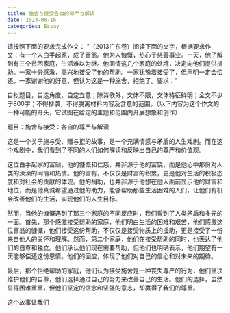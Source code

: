 ```yaml
---
title: 施舍与接受各自的尊严与解读
date: 2023-06-16
categories: Essay
---
```




请按照下面的要求完成作文：
"（2013广东卷）阅读下面的文字，根据要求作文：有一个人白手起家，成了富翁。他为人慷慨，热心于慈善事业。一天，他了解到有三个贫困家庭，生活难以为继。他同情这几个家庭的处境，决定向他们提供捐助。一家十分感激，高兴地接受了他的帮助。一家犹豫着接受了，但声明一定会偿还。一家谢谢他的好意，但认为这是一种施舍，拒绝了。要求："

自拟题目，自选角度，自定立意；除诗歌外，文体不限，文体特征鲜明；全文不少于800字；不得抄袭，不得脱离材料内容及含意的范围。（以下内容为这个作文的一种可能的开头，它试图在给定的主题和范围内开展想象和创作）

题目：施舍与接受：各自的尊严与解读

这是一个关于施与受、赠与拒的故事，是一个充满情感与矛盾的人生戏剧。而在这个戏剧中，我们看到了不同的人们如何解读和反映出自己的尊严和价值观。

这位白手起家的富翁，他的慷慨和仁慈，并非源于他的富饶，而是他心中那份对人类的深深的同情和热情。他的富有，不仅仅是财富的积累，更是他对生活的积极态度和对社会的贡献的体现。他的捐助，也并非源于他想在他人面前显示他的财富和地位，而是他真诚希望通过他的助力，能够帮助那些生活困难的人们，让他们有机会改善他们的生活，实现他们的人生目标。

然而，当他的慷慨遇到了那三个家庭的不同反应时，我们看到了人类矛盾和多元的一面。首先，那个感激接受帮助的家庭，他们明白生活的困难和艰苦，他们感激这位富翁的慷慨，他们接受这份帮助，不仅仅是接受物质上的援助，更是接受了一份来自他人的关怀和理解。然而，第二个家庭，他们在接受帮助的同时，也表达了他们的自尊和独立。他们承认他们现在需要帮助，但他们也明确表示，他们期望有一天能够偿还这份恩情。他们的回应，体现了他们对自己的信心和对未来的期待。

最后，那个拒绝帮助的家庭，他们认为接受施舍是一种丧失尊严的行为，他们坚决维护他们的自尊，他们选择通过自己的努力来改善自己的生活。他们的选择，虽然显得困难重重，但他们坚定的信念和坚强的意志，却赢得了我们的尊重。

这个故事让我们